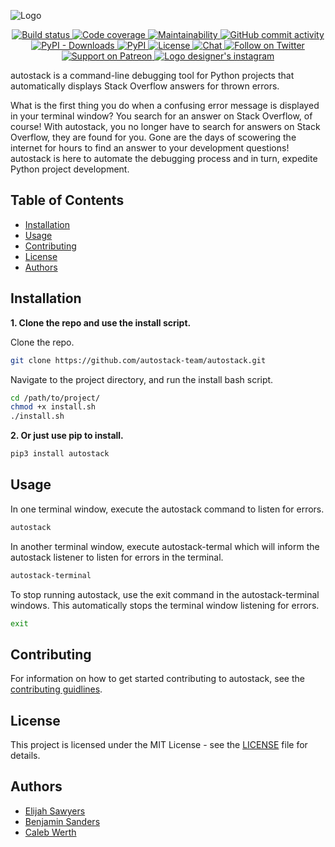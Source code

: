 ![Logo](https://raw.githubusercontent.com/autostack-team/autostack/develop/Logo.png)

<p align="center">
    <a href="https://travis-ci.com/autostack-team/autostack/">
        <img src="https://travis-ci.com/autostack-team/autostack.svg?branch=master"
            alt="Build status"/>
    </a>
    <a href="https://codeclimate.com/github/autostack-team/autostack/test_coverage">
        <img src="https://api.codeclimate.com/v1/badges/4dc7775be0fef62e5492/test_coverage" 
            alt="Code coverage"/>
    </a>
    <a href="https://codeclimate.com/github/autostack-team/autostack/maintainability">
        <img src="https://api.codeclimate.com/v1/badges/4dc7775be0fef62e5492/maintainability" 
            alt="Maintainability"/>
    </a>
    <a href="https://github.com/autostack-team/autostack">
        <img src="https://img.shields.io/github/commit-activity/m/autostack-team/autostack"
            alt="GitHub commit activity"/>
    </a>
    <a href="https://pypi.org/project/autostack/">
        <img src="https://img.shields.io/pypi/dm/autostack"
             alt="PyPI - Downloads"/>
    </a>
    <a href="https://pypi.org/project/autostack/">
        <img src="https://img.shields.io/pypi/v/autostack"
             alt="PyPI"/>
    </a>
    <a href="https://opensource.org/licenses/MIT">
        <img src="https://img.shields.io/badge/License-MIT-orange.svg"
             alt="License"/>
    </a>
    <a href="https://teams.microsoft.com/join/1oa3o6vva07n">
        <img src="https://img.shields.io/badge/Chat-MSTeams-orange.svg"
             alt="Chat"/>
    </a>
    <a href="https://twitter.com/intent/follow?screen_name=autostackteam">
        <img src="https://img.shields.io/twitter/follow/autostackteam.svg?style=social&logo=twitter"
             alt="Follow on Twitter"/>
    </a>
    <a href="https://www.patreon.com/autostack">
        <img src="https://img.shields.io/badge/Support-Patreon-red?logo=patreon"
             alt="Support on Patreon"/>
    </a>
    <a href="https://instagram.com/retractablebearfist?igshid=7qlm4fol0o50">
        <img src="https://img.shields.io/badge/logo%20by-RBF-purple?logo=instagram"
             alt="Logo designer's instagram"/>
    </a>
</p>

autostack is a command-line debugging tool for Python projects that automatically displays Stack Overflow answers for thrown errors.

What is the first thing you do when a confusing error message is displayed in your terminal window? You search for an answer on Stack Overflow, of course! With autostack, you no longer have to search for answers on Stack Overflow, they are found for you. Gone are the days of scowering the internet for hours to find an answer to your development questions! autostack is here to automate the debugging process and in turn, expedite Python project development.

## Table of Contents

* [Installation](#Installation)
* [Usage](#Usage)
* [Contributing](#Contributing)
* [License](#License)
* [Authors](#Authors)

## Installation

**1. Clone the repo and use the install script.**

Clone the repo.
```sh
git clone https://github.com/autostack-team/autostack.git
```

Navigate to the project directory, and run the install bash script.
```sh
cd /path/to/project/
chmod +x install.sh
./install.sh 
```

**2. Or just use pip to install.**

```sh
pip3 install autostack
```

## Usage 

In one terminal window, execute the autostack command to listen for errors.
```sh
autostack
```

In another terminal window, execute autostack-termal which will inform the autostack listener to listen for errors in the terminal.
```sh
autostack-terminal
``` 

To stop running autostack, use the exit command in the autostack-terminal windows. This automatically stops the terminal window listening for errors.
```sh
exit
```

## Contributing

For information on how to get started contributing to autostack, see the [contributing guidlines](https://github.com/autostack-team/autostack/blob/master/CONTRIBUTING.md).

## License

This project is licensed under the MIT License - see the [LICENSE](LICENSE) file for details.

## Authors
* [Elijah Sawyers](https://github.com/elijahsawyers)
* [Benjamin Sanders](https://github.com/BenOSanders)
* [Caleb Werth](https://github.com/cwerth1)
